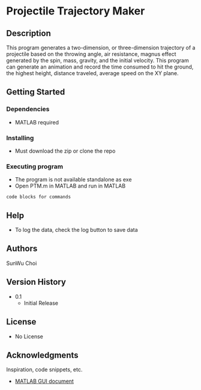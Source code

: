 # Projectile Trajectory Maker

## Description

This program generates a two-dimension, or three-dimension trajectory of a projectile based on the throwing angle, air resistance, magnus effect generated by the spin, mass, gravity, and the initial velocity. This program can generate an animation and record the time consumed to hit the ground, the highest height, distance traveled, average speed on the XY plane.

## Getting Started

### Dependencies

* MATLAB required

### Installing

* Must download the zip or clone the repo

### Executing program

* The program is not available standalone as exe
* Open PTM.m in MATLAB and run in MATLAB
```
code blocks for commands
```

## Help

* To log the data, check the log button to save data

## Authors

SunWu Choi

## Version History

* 0.1
    * Initial Release

## License

* No License

## Acknowledgments

Inspiration, code snippets, etc.
* [MATLAB GUI document](https://www.mathworks.com/discovery/matlab-gui.html)
